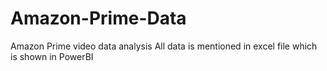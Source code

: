 # Amazon-Prime-Data
Amazon Prime video data analysis
All data is mentioned in excel file which is shown in PowerBI
